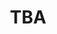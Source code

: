 ---
type: "page"
layout: "speaker"
chapter: false
title: TBA
description: 
speaker: Farrah Campbell
# type: page
weight: 2
organization: Ecosystems Director at Stackery
bio: "Farrah is an AWS Serverless Hero and the Ecosystems Director at Stackery, a serverless workflow company, where she leads the company's engagement with Amazon Web Services (AWS), system integrators, technology partners, and the broader community. Farrah is passionate about her work with the Serverless, DevOps, and Women in Technology communities. She participates in global industry events, user events, conferences, and user groups. She's also involved in a documentary focused on how culture changes stories for women in the technology industry. Farrah often speaks about her efforts within the Serverless and Women In Tech communities, and how these communities have shaped her life and career. She is the organizer of the Portland Serverless Days, the Portland Serverless Meetup, and speaks around the world about her serverless journey and the serverless mindset. She has also been featured as a Serverless Superhero by A Cloud Guru and has shared her story in Episode 1 of the documentary series Chasing Grace. Farrah lives in Portland, Oregon, has 2 sons, loves to read and to dance, and is happy to call herself a nerd."
image: /images/farrah-campbell.png
twitter: farrahc32
---